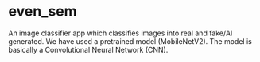 # even_sem
An image classifier app which classifies images into real and fake/AI generated. We have used a pretrained model (MobileNetV2). 
The model is basically a Convolutional Neural Network (CNN).
